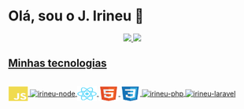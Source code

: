 # Olá, sou o J. Irineu 👋

<div align="center">
  <a href="https://github.com/joel-irineu">
  <img height="180em" src="https://github-readme-stats.vercel.app/api?username=Joel-Irineu&show_icons=true&theme=dracula&include_all_commits=true&count_private=true&title_color=29abe2&locale=pt-br"/>
  <img height="180em" src="https://github-readme-stats.vercel.app/api/top-langs/?username=Joel-Irineu&layout=compact&langs_count=7&theme=dracula&title_color=29abe2&locale=pt-br"/>
</div>

## Minhas tecnologias
<div style="display: inline_block"><br>
  <img align="center" alt="irineu-Js" height="30" width="40" src="https://raw.githubusercontent.com/devicons/devicon/master/icons/javascript/javascript-plain.svg">
  <img align="center" alt="irineu-node" height="30" width="40" src="https://cdn.jsdelivr.net/gh/devicons/devicon/icons/nodejs/nodejs-original.svg">
  <img align="center" alt="irineu-React" height="30" width="40" src="https://raw.githubusercontent.com/devicons/devicon/master/icons/react/react-original.svg">
  <img align="center" alt="irineu-HTML" height="30" width="40" src="https://raw.githubusercontent.com/devicons/devicon/master/icons/html5/html5-original.svg">
  <img align="center" alt="irineu-CSS" height="30" width="40" src="https://raw.githubusercontent.com/devicons/devicon/master/icons/css3/css3-original.svg">
  <img align="center" alt="irineu-php" height="40" width="50" src="https://cdn.jsdelivr.net/gh/devicons/devicon/icons/php/php-original.svg">
  <img align="center" alt="irineu-laravel" height="30" width="40" src="https://cdn.jsdelivr.net/gh/devicons/devicon/icons/laravel/laravel-plain.svg">
  <!-- <img align="right" alt="Rafa-pic" height="150" style="border-radius:50px;" src="https://media.discordapp.net/attachments/639956127056134178/890373478988013628/Publicacoes_Instagram_1_1.png?width=676&height=676"> -->
</div>
  
  ##

<!--
**Joel-Irineu/joel-irineu** is a ✨ _special_ ✨ repository because its `README.md` (this file) appears on your GitHub profile.

Here are some ideas to get you started:

- 🔭 I’m currently working on ...
- 🌱 I’m currently learning ...
- 👯 I’m looking to collaborate on ...
- 🤔 I’m looking for help with ...
- 💬 Ask me about ...
- 📫 How to reach me: ...
- 😄 Pronouns: ...
- ⚡ Fun fact: ...
-->
